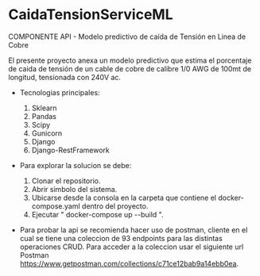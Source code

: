 # CaidaTensionServiceML
COMPONENTE API - Modelo predictivo de caída de Tensión en Linea de Cobre

El presente proyecto anexa un modelo predictivo que estima el porcentaje de caida de tensión de un cable de cobre de calibre 1/0 AWG
de 100mt de longitud, tensionada con 240V ac.

- Tecnologias principales:
  1. Sklearn
  2. Pandas
  3. Scipy
  3. Gunicorn
  4. Django
  5. Django-RestFramework
  
- Para explorar la solucion se debe:
  1. Clonar el repositorio.
  2. Abrir simbolo del sistema.
  3. Ubicarse desde la consola en la carpeta que contiene el docker-compose.yaml dentro del proyecto.
  4. Ejecutar " docker-compose up --build ".
  
- Para probar la api se recomienda hacer uso de postman, cliente en el cual se tiene una coleccion de 93 endpoints para las distintas operaciones CRUD. Para acceder a la coleccion usar el siguiente url Postman https://www.getpostman.com/collections/c71ce12bab9a14ebb0ea.

